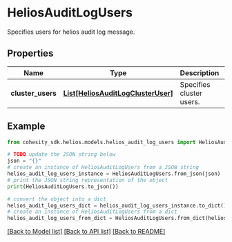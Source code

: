 # HeliosAuditLogUsers

Specifies users for helios audit log message.

## Properties

Name | Type | Description | Notes
------------ | ------------- | ------------- | -------------
**cluster_users** | [**List[HeliosAuditLogClusterUser]**](HeliosAuditLogClusterUser.md) | Specifies cluster users. | [optional] 

## Example

```python
from cohesity_sdk.helios.models.helios_audit_log_users import HeliosAuditLogUsers

# TODO update the JSON string below
json = "{}"
# create an instance of HeliosAuditLogUsers from a JSON string
helios_audit_log_users_instance = HeliosAuditLogUsers.from_json(json)
# print the JSON string representation of the object
print(HeliosAuditLogUsers.to_json())

# convert the object into a dict
helios_audit_log_users_dict = helios_audit_log_users_instance.to_dict()
# create an instance of HeliosAuditLogUsers from a dict
helios_audit_log_users_from_dict = HeliosAuditLogUsers.from_dict(helios_audit_log_users_dict)
```
[[Back to Model list]](../README.md#documentation-for-models) [[Back to API list]](../README.md#documentation-for-api-endpoints) [[Back to README]](../README.md)



